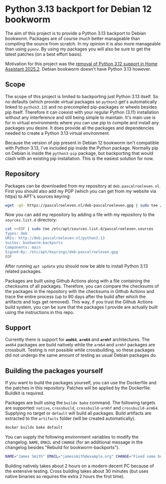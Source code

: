 # Python 3.13 backport for Debian 12 bookworm
The aim of this project is to provide a Python 3.13 backport to Debian bookworm. Packages are of course much better manageable than compiling the source from scratch. In my opinion it is also more manageable than using `pyenv`. By using my packages you will also be sure to get the latest patches (on a best effort basis).

Motivation for this project was the [removal of Python 3.12 support in Home Assistant 2025.2](https://github.com/home-assistant/core/pull/130425). Debian bookworm doesn't have Python 3.13 however.

## Scope
The scope of this project is limited to backporting just Python 3.13 itself. So no defaults (which provide virtual packages so `python3` get's automatically linked to `python3.13`) and no precompiled pip-packages or wheels besides pip itself. Therefore it can coexist with your regular Python (3.11) installation without any interference and still being simple to maintain. It's main use is for in virtual environments where you can use pip to compile and install any packages you desire. It does provide all the packages and dependencies needed to create a Python 3.13 virtual environment.

Because the version of pip present in Debian 12 bookworm isn't compatible with Python 3.13, I've included pip inside the Python package. Normally pip on Debian is inside the `python3-pip` package, but backporting that would clash with an existing pip installation. This is the easiest solution for now.

## Repository
Packages can be downloaded from my repository at `deb.pascalroeleven.nl`. First you should also add my PGP (which you can get from my website via https) to APT's sources keyring:
```sh
wget -qO- https://pascalroeleven.nl/deb-pascalroeleven.gpg | sudo tee /etc/apt/keyrings/deb-pascalroeleven.gpg
```

Now you can add my repository by adding a file with my repository to the `sources.list.d` directory:
```sh
cat <<EOF | sudo tee /etc/apt/sources.list.d/pascalroeleven.sources
Types: deb
URIs: http://deb.pascalroeleven.nl/python3.13
Suites: bookworm-backports
Components: main
Signed-By: /etc/apt/keyrings/deb-pascalroeleven.gpg
EOF
```

After running `apt update` you should now be able to install Python 3.13 related packages.

Packages are built using Github Actions along with a file containing the checksums of all packages. Therefore, you can compare the checksums of the packages in the repository with the checksums in Github Actions and trace the entire process (up to 90 days after the build after which the artifacts and logs get removed). This way, if you trust the Github Actions build system, you can be sure that the packages I provide are actually built using the instructions in this repo.

## Support
Currently there is support for **`amd64`**, **`arm64`** and **`armhf`** architectures. The `amd64` packages are build natively while the `arm64` and `armhf` packages are crossbuilt. Testing is not possible while crossbuilding, so these packages did not undergo the same amount of testing as usual Debian packages do.

## Building the packages yourself
If you want to build the packages yourself, you can use the Dockerfile and the patches in this repository. Patches will be applied by the Dockerfile. Buildkit is required.

Packages are built using the `buildx bake` command. The following targets are supported: `native`, `crossbuild`, `crossbuild-armhf` and `crossbuild-arm64`. Supplying no target or `default` will build all packages. Build artifacts are extracted to the `artifacts` folder (will be created automatically).

```sh
docker buildx bake default
```

You can supply the following environment variables to modify the changelog: `NAME`, `EMAIL` and `CHANGE` (for an additional message in the changelog besides "Rebuild for bookworm-backports").

```sh
NAME="James Smith" EMAIL="jamessmith@example.org" CHANGE="Fixed some bug somewhere" docker buildx bake default
```

Building natively takes about 2 hours on a modern decent PC because of the extensive testing. Cross building takes about 30 minutes (but uses native binaries so requires the extra 2 hours the first time).
